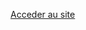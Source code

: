 <!DOCTYPE html>
<html>

<head>
    <meta charset="UTF-8" />
    <title>Bienvenue</title>
</head>

<body>
    <p><a href="homePage.html">Acceder au site</a></p>
</body>

</html>